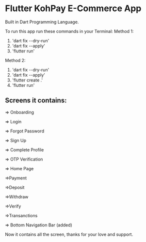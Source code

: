 # Flutter KohPay E-Commerce App

Built in Dart Programming Language.

To run this app run these commands in your Terminal:
Method 1:
1. 'dart fix --dry-run'
2. 'dart fix --apply'
3. 'flutter run'

Method 2:
1. 'dart fix --dry-run'
2. 'dart fix --apply'
3. 'flutter create .'
4. 'flutter run'

## Screens it contains:

=> Onboarding

=> Login

=> Forgot Password

=> Sign Up

=> Complete Profile

=> OTP Verification

=> Home Page

=>Payment

=>Deposit

=>Withdraw

=>Verify

=>Transanctions

=> Bottom Navigation Bar (added)

Now it contains all the screen, thanks for your love and support.

 

